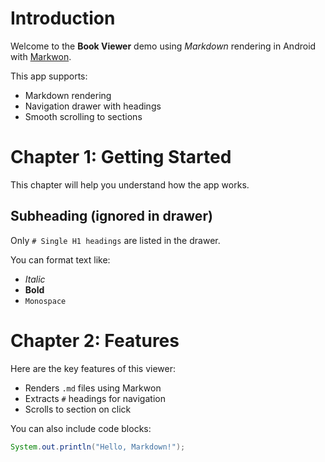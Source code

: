 # Introduction

Welcome to the **Book Viewer** demo using *Markdown* rendering in Android with [Markwon](https://noties.io/Markwon).

This app supports:

- Markdown rendering
- Navigation drawer with headings
- Smooth scrolling to sections

# Chapter 1: Getting Started

This chapter will help you understand how the app works.

## Subheading (ignored in drawer)

Only `# Single H1 headings` are listed in the drawer.

You can format text like:

- *Italic*
- **Bold**
- `Monospace`

# Chapter 2: Features

Here are the key features of this viewer:

- Renders `.md` files using Markwon
- Extracts `#` headings for navigation
- Scrolls to section on click

You can also include code blocks:

```java
System.out.println("Hello, Markdown!");


